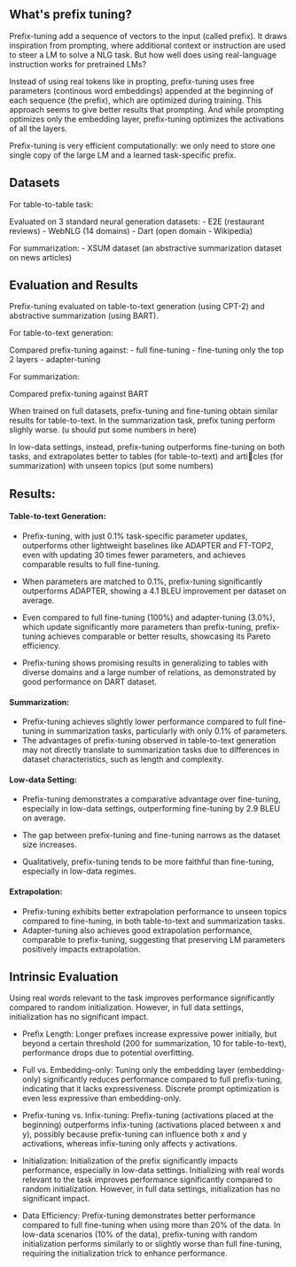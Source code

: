 ## What's prefix tuning?

Prefix-tuning add a sequence of vectors to the input (called prefix). It draws inspiration from prompting, where additional context or instruction are used to steer a LM to solve a NLG task. But how well does using real-language instruction works for pretrained LMs? 

Instead of using real tokens like in propting, prefix-tuning uses free parameters (continous word embeddings) appended at the beginning of each sequence (the prefix), which are optimized during training. This approach seems to give better results that prompting. And while prompting optimizes only the embedding layer, prefix-tuning optimizes the activations of all the layers.

Prefix-tuning is very efficient computationally: we only need to store one single copy of the large LM and a learned task-specific prefix.


## Datasets

For table-to-table task:

Evaluated on 3 standard neural generation datasets:
	- E2E (restaurant reviews)
	- WebNLG (14 domains)
	- Dart (open domain - Wikipedia)

For summarization:
	- XSUM dataset (an abstractive summarization dataset on news articles)

## Evaluation and Results

Prefix-tuning evaluated on table-to-text generation (using CPT-2) and abstractive summarization (using BART).

For table-to-text generation:

Compared prefix-tuning against:
	- full fine-tuning
	- fine-tuning only the top 2 layers
	- adapter-tuning

For summarization:

Compared prefix-tuning against BART

When trained on full datasets, prefix-tuning and fine-tuning obtain similar results for table-to-text. In the summarization task, prefix tuning perform slighly worse. (u should put some numbers in here)

In low-data settings, instead, prefix-tuning outperforms fine-tuning on both tasks, and extrapolates better to tables (for table-to-text) and articles (for summarization) with unseen topics (put some numbers)


## Results:

#### Table-to-text Generation:

- Prefix-tuning, with just 0.1% task-specific parameter updates, outperforms other lightweight baselines like ADAPTER and FT-TOP2, even with updating 30 times fewer parameters, and achieves comparable results to full fine-tuning.

- When parameters are matched to 0.1%, prefix-tuning significantly outperforms ADAPTER, showing a 4.1 BLEU improvement per dataset on average.
- Even compared to full fine-tuning (100%) and adapter-tuning (3.0%), which update significantly more parameters than prefix-tuning, prefix-tuning achieves comparable or better results, showcasing its Pareto efficiency.
- Prefix-tuning shows promising results in generalizing to tables with diverse domains and a large number of relations, as demonstrated by good performance on DART dataset.

#### Summarization:

- Prefix-tuning achieves slightly lower performance compared to full fine-tuning in summarization tasks, particularly with only 0.1% of parameters.
- The advantages of prefix-tuning observed in table-to-text generation may not directly translate to summarization tasks due to differences in dataset characteristics, such as length and complexity.

#### Low-data Setting:

- Prefix-tuning demonstrates a comparative advantage over fine-tuning, especially in low-data settings, outperforming fine-tuning by 2.9 BLEU on average.

- The gap between prefix-tuning and fine-tuning narrows as the dataset size increases.
- Qualitatively, prefix-tuning tends to be more faithful than fine-tuning, especially in low-data regimes.

#### Extrapolation:

- Prefix-tuning exhibits better extrapolation performance to unseen topics compared to fine-tuning, in both table-to-text and summarization tasks.
- Adapter-tuning also achieves good extrapolation performance, comparable to prefix-tuning, suggesting that preserving LM parameters positively impacts extrapolation.


## Intrinsic Evaluation

Using real words relevant to the task improves performance significantly compared to random initialization. However, in full data settings, initialization has no significant impact.

- Prefix Length: Longer prefixes increase expressive power initially, but beyond a certain threshold (200 for summarization, 10 for table-to-text), performance drops due to potential overfitting.

- Full vs. Embedding-only: Tuning only the embedding layer (embedding-only) significantly reduces performance compared to full prefix-tuning, indicating that it lacks expressiveness. Discrete prompt optimization is even less expressive than embedding-only.

- Prefix-tuning vs. Infix-tuning: Prefix-tuning (activations placed at the beginning) outperforms infix-tuning (activations placed between x and y), possibly because prefix-tuning can influence both x and y activations, whereas infix-tuning only affects y activations.

- Initialization: Initialization of the prefix significantly impacts performance, especially in low-data settings. Initializing with real words relevant to the task improves performance significantly compared to random initialization. However, in full data settings, initialization has no significant impact.

- Data Efficiency: Prefix-tuning demonstrates better performance compared to full fine-tuning when using more than 20% of the data. In low-data scenarios (10% of the data), prefix-tuning with random initialization performs similarly to or slightly worse than full fine-tuning, requiring the initialization trick to enhance performance.
